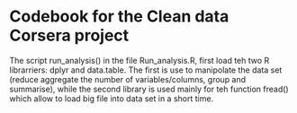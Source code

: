 # Codebook for the Clean data Corsera project 

The script run_analysis() in the file Run_analysis.R, first load teh two R librarriers:
dplyr and data.table.
The first is use to manipolate the data set
(reduce aggregate the number of variables/columns, group and summarise), 
while the second library is used mainly for teh function fread() which allow to load
big file into data set in a short time.

